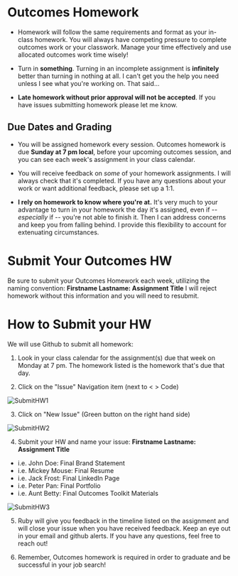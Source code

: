# Outcomes Homework

- Homework will follow the same requirements and format as your in-class homework. You will always have competing pressure to complete outcomes work or your classwork. Manage your time effectively and use allocated outcomes work time wisely! 

- Turn in **something**. Turning in an incomplete assignment is **infinitely** better than turning in nothing at all. I can't get you the help you need unless I see what you're working on. That said...

- **Late homework without prior approval will not be accepted**. If you have issues submitting homework please let me know.

## Due Dates and Grading

- You will be assigned homework every session. Outcomes homework is due **Sunday at 7 pm local**, before your upcoming outcomes session, and you can see each week's assignment in your class calendar. 

- You will receive feedback on *some* of your homework assignments. I will always check that it's completed. If you have any questions about your work or want additional feedback, please set up a 1:1. 

- **I rely on homework to know where you're at.** It's very much to your advantage to turn in your homework the day it's assigned, even if -- *especially* if -- you're not able to finish it. Then I can address concerns and keep you from falling behind. I provide this flexibility to account for extenuating circumstances.

# Submit Your Outcomes HW 

Be sure to submit your Outcomes Homework each week, utilizing the naming convention: **Firstname Lastname: Assignment Title** I will reject homework without this information and you will need to resubmit.

# How to Submit your HW 

We will use Github to submit all homework:

1. Look in your class calendar for the assignment(s) due that week on Monday at 7 pm. The homework listed is the homework that's due that day. 

2. Click on the "Issue" Navigation item (next to < > Code) 

![SubmitHW1](https://user-images.githubusercontent.com/18074591/31462600-50b96008-ae9b-11e7-8c15-3e804f73ea87.png)

3. Click on "New Issue" (Green button on the right hand side) 

![SubmitHW2](https://user-images.githubusercontent.com/18074591/31462599-50b0ef4a-ae9b-11e7-8b94-a9cbf3f64275.png)

4. Submit your HW and name your issue: **Firstname Lastname: Assignment Title**

- i.e. John Doe: Final Brand Statement
- i.e. Mickey Mouse: Final Resume 
- i.e. Jack Frost: Final LinkedIn Page
- i.e. Peter Pan: Final Portfolio 
- i.e. Aunt Betty: Final Outcomes Toolkit Materials 

![SubmitHW3](https://user-images.githubusercontent.com/18074591/31462598-50a1e946-ae9b-11e7-81d6-ae02012ea333.png)

5. Ruby will give you feedback in the timeline listed on the assignment and will close your issue when you have received feedback. Keep an eye out in your email and github alerts. If you have any questions, feel free to reach out! 

6. Remember, Outcomes homework is required in order to graduate and be successful in your job search!



